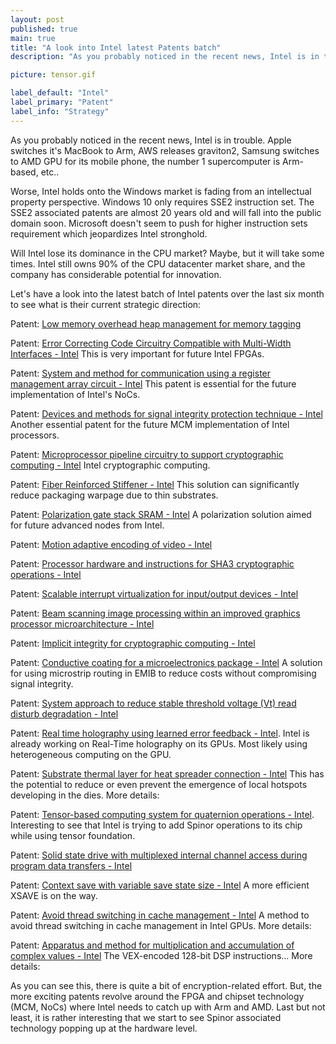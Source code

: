 ```yaml
---
layout: post
published: true
main: true
title: "A look into Intel latest Patents batch"
description: "As you probably noticed in the recent news, Intel is in trouble. Let's have a look into the latest batch of Intel patents over the last six month to see what is their current strategic direction."

picture: tensor.gif

label_default: "Intel" 
label_primary: "Patent"
label_info: "Strategy"
---
```

<!-- Main Container -->

As you probably noticed in the recent news, Intel is in trouble. Apple switches it's MacBook to Arm, AWS releases graviton2, Samsung switches to AMD GPU for its mobile phone, the number 1 supercomputer is Arm-based, etc.. 

Worse, Intel holds onto the Windows market is fading from an intellectual property perspective. Windows 10 only requires SSE2 instruction set. The SSE2 associated patents are almost 20 years old and will fall into the public domain soon. Microsoft doesn't seem to push for higher instruction sets requirement which jeopardizes Intel stronghold. 

Will Intel lose its dominance in the CPU market? Maybe, but it will take some times. Intel still owns 90% of the CPU datacenter market share, and the company has considerable potential for innovation. 

Let's have a look into the latest batch of Intel patents over the last six month to see what is their current strategic direction: 

 
Patent: [Low memory overhead heap management for memory tagging](http://freepatentsonline.com/20200125502.pdf) 

Patent: [Error Correcting Code Circuitry Compatible with Multi-Width Interfaces - Intel](http://freepatentsonline.com/20200125446.pdf) This is very important for future Intel FPGAs.

Patent: [System and method for communication using a register management array circuit - Intel](http://freepatentsonline.com/20200125365.pdf) This patent is essential for the future implementation of Intel's NoCs.

Patent: [Devices and methods for signal integrity protection technique - Intel](http://freepatentsonline.com/20200126928.pdf) Another essential patent for the future MCM implementation of Intel processors.

Patent: [Microprocessor pipeline circuitry to support cryptographic computing - Intel](http://freepatentsonline.com/20200125769.pdf) Intel cryptographic computing.

Patent: [Fiber Reinforced Stiffener - Intel](http://freepatentsonline.com/20200118941.pdf) This solution can significantly reduce packaging warpage due to thin substrates. 

Patent: [Polarization gate stack SRAM - Intel](http://freepatentsonline.com/20200118616.pdf) A polarization solution aimed for future advanced nodes from Intel. 

Patent: [Motion adaptive encoding of video - Intel](http://freepatentsonline.com/y2020/0120342.html) 

Patent: [Processor hardware and instructions for SHA3 cryptographic operations - Intel](http://freepatentsonline.com/20200117811.pdf)

Patent: [Scalable interrupt virtualization for input/output devices - Intel](http://freepatentsonline.com/20200117624.pdf) 

Patent: [Beam scanning image processing within an improved graphics processor microarchitecture - Intel](http://freepatentsonline.com/20200118526.pdf) 

Patent: [Implicit integrity for cryptographic computing - Intel](http://freepatentsonline.com/20200117810.pdf) 

Patent: [Conductive coating for a microelectronics package - Intel](http://freepatentsonline.com/20200118930.pdf) A solution for using microstrip routing in EMIB to reduce costs without compromising signal integrity. 

Patent: [System approach to reduce stable threshold voltage (Vt) read disturb degradation - Intel](http://freepatentsonline.com/20200118637.pdf) 

Patent: [Real time holography using learned error feedback - Intel](http://freepatentsonline.com/20200117139.pdf).  Intel is already working on Real-Time holography on its GPUs. Most likely using heterogeneous computing on the GPU. 

Patent: [Substrate thermal layer for heat spreader connection - Intel](http://freepatentsonline.com/20200118902.pdf) This has the potential to reduce or even prevent the emergence of local hotspots developing in the dies. More details: 

Patent: [Tensor-based computing system for quaternion operations - Intel](http://freepatentsonline.com/20200117993.pdf). Interesting to see that Intel is trying to add Spinor operations to its chip while using tensor foundation. 

Patent: [Solid state drive with multiplexed internal channel access during program data transfers - Intel](http://freepatentsonline.com/20200117369.pdf)

Patent: [Context save with variable save state size - Intel](http://freepatentsonline.com/20200110608.pdf) A more efficient XSAVE is on the way.

Patent: [Avoid thread switching in cache management - Intel](http://freepatentsonline.com/20200110721.pdf) A method to avoid thread switching in cache management in Intel GPUs. More details: 

Patent: [Apparatus and method for multiplication and accumulation of complex values - Intel](http://freepatentsonline.com/20200110581.pdf) The VEX-encoded 128-bit DSP instructions... More details: 

As you can see this, there is quite a bit of encryption-related effort. But, the more exciting patents revolve around the FPGA and chipset technology (MCM, NoCs) where Intel needs to catch up with Arm and AMD. Last but not least, it is rather interesting that we start to see Spinor associated technology popping up at the hardware level. 

<!--End Main Container -->
